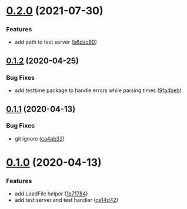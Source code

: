 # [0.2.0](https://github.com/Jesse0Michael/testhelpers/compare/v0.1.2...v0.2.0) (2021-07-30)

### Features

- add path to test server ([b6dac80](https://github.com/Jesse0Michael/testhelpers/commit/b6dac80eaf3b61f87e92c051a1d1061cd997f27c))

## [0.1.2](https://github.com/Jesse0Michael/testhelpers/compare/v0.1.1...v0.1.2) (2020-04-25)

### Bug Fixes

- add testtime package to handle errors while parsing times ([9fa4beb](https://github.com/Jesse0Michael/testhelpers/commit/9fa4beb8968fc3c87b3e9cbfd8c097eb7c567fea))

## [0.1.1](https://github.com/Jesse0Michael/testhelpers/compare/v0.1.0...v0.1.1) (2020-04-13)

### Bug Fixes

- git ignore ([ca4ab32](https://github.com/Jesse0Michael/testhelpers/commit/ca4ab326fedd30c70ee184c0067abfc81624cff7))

# [0.1.0](https://github.com/Jesse0Michael/testhelpers/compare/v0.0.0...v0.1.0) (2020-04-13)

### Features

- add LoadFile helper ([1b71784](https://github.com/Jesse0Michael/testhelpers/commit/1b717841dc746408653cab893820e3394ca2dedb))
- add test server and test handler ([ce14d42](https://github.com/Jesse0Michael/testhelpers/commit/ce14d429bb01af46217c1180aa92a7677241a8a2))
